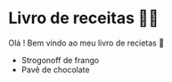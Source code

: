 # Livro de receitas :man_cook:

Olá ! Bem vindo ao meu livro de recietas :clap:

- Strogonoff de frango
- Pavê de chocolate
